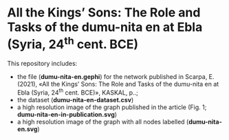 # All the Kings’ Sons: The Role and Tasks of the dumu-nita en at Ebla (Syria, 24<sup>th</sup> cent. BCE) 

This repository includes:

* the file (**dumu-nita-en.gephi**) for the network published in Scarpa, E. (2021), «All the Kings’ Sons: The Role and Tasks of the dumu-nita en at Ebla (Syria, 24<sup>th</sup> cent. BCE)», KASKAL, p..;
* the dataset (**dumu-nita-en-dataset.csv**)
* a high resolution image of the graph published in the article (Fig. 1; **dumu-nita-en-in-publication.svg**)
* a high resolution image of the graph with all nodes labelled (**dumu-nita-en.svg**)